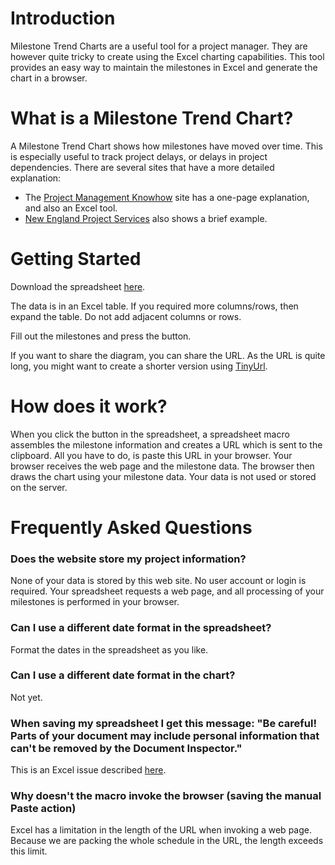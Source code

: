 Introduction
============
Milestone Trend Charts are a useful tool for a project manager. They are however quite tricky to create using the Excel charting capabilities. This tool provides an easy way to maintain the milestones in Excel and generate the chart in a browser.

What is a Milestone Trend Chart?
============
A Milestone Trend Chart shows how milestones have moved over time. This is especially useful to track project delays, or delays in project dependencies. There are several sites that have a more detailed explanation:

- The [Project Management Knowhow](https://www.project-management-knowhow.com/milestone_trend_analysis.html) site has a one-page explanation, and also an Excel tool.
- [New England Project Services](http://neprojectservices.com/milestones.htm) also shows a brief example.


Getting Started
===============
Download the spreadsheet [here](https://ellipticview.github.io/milestone-trend-chart/assets/trendchart.xlsm).

The data is in an Excel table. If you required more columns/rows, then expand the table. Do not add adjacent columns or rows.

Fill out the milestones and press the button.

If you want to share the diagram, you can share the URL. As the URL is quite long, you might want to create a shorter version using [TinyUrl](https://tinyurl.com/).

How does it work?
============
When you click the button in the spreadsheet, a spreadsheet macro assembles the milestone information and creates a URL which is sent to the clipboard.
All you have to do, is paste this URL in your browser. 
Your browser receives the web page and the milestone data. The browser then draws the chart using your milestone data. Your data is not used or stored on the server.


Frequently Asked Questions
==========================

### Does the website store my project information?
None of your data is stored by this web site. No user account or login is required. Your spreadsheet requests a web page, and all processing of your milestones is performed in your browser.

### Can I use a different date format in the spreadsheet?
Format the dates in the spreadsheet as you like.

### Can I use a different date format in the chart?
Not yet.

### When saving my spreadsheet I get this message: "Be careful! Parts of your document may include personal information that can't be removed by the Document Inspector."
This is an Excel issue described [here](https://answers.microsoft.com/en-us/office/forum/office_2013_release-excel/be-careful-parts-of-your-document-may-include/fae98705-d078-4fc5-843a-908dda5be559).

### Why doesn't the macro invoke the browser (saving the manual Paste action)
Excel has a limitation in the length of the URL when invoking a web page. Because we are packing the whole schedule in the URL, the length exceeds this limit.
